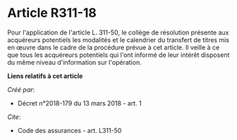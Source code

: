 # Article R311-18

Pour l'application de l'article L. 311-50, le collège de résolution présente aux acquéreurs potentiels les modalités et le
calendrier du transfert de titres mis en œuvre dans le cadre de la procédure prévue à cet article. Il veille à ce que tous
les acquéreurs potentiels qui l'ont informé de leur intérêt disposent du même niveau d'information sur l'opération.

**Liens relatifs à cet article**

_Créé par_:

  - Décret n°2018-179 du 13 mars 2018 - art. 1

_Cite_:

  - Code des assurances - art. L311-50
